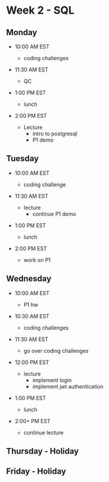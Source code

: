 # Week 2 - SQL

## Monday
- 10:00 AM EST
  - coding challenges


- 11:30 AM EST
  - QC


- 1:00 PM EST
  - lunch


- 2:00 PM EST
  - Lecture
    - intro to postgresql
    - P1 demo

## Tuesday

- 10:00 AM EST
  - coding challenge


- 11:30 AM EST
  - lecture
    - continue P1 demo


- 1:00 PM EST
  - lunch


- 2:00 PM EST
  - work on P1

## Wednesday

- 10:00 AM EST
  - P1 hw


- 10:30 AM EST
  - coding challenges


- 11:30 AM EST
  - go over coding challenges


- 12:00 PM EST
  - lecture
    - implement login
    - implement jwt authentication


- 1:00 PM EST
  - lunch

  
- 2:00+ PM EST
  - continue lecture

## Thursday - Holiday

## Friday - Holiday